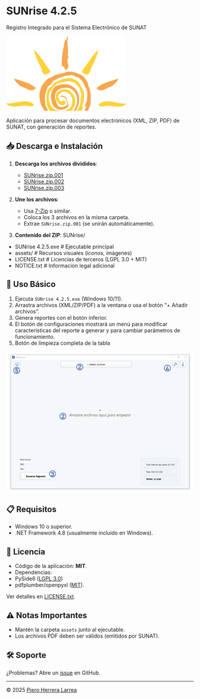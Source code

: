 # SUNrise 4.2.5
Registro Integrado para el Sistema Electrónico de SUNAT

![Logo SUNrise](https://github.com/hL-piero/SUNrise-Release/blob/main/sunrise.png)

Aplicación para procesar documentos electrónicos (XML, ZIP, PDF) de SUNAT, con generación de reportes.

## 📥 Descarga e Instalación

1. **Descarga los archivos divididos**:
   - [SUNrise.zip.001](https://github.com/hL-piero/SUNrise-Release/blob/main/SUNrise.zip.001)
   - [SUNrise.zip.002](https://github.com/hL-piero/SUNrise-Release/blob/main/SUNrise.zip.002)
   - [SUNrise.zip.003](https://github.com/hL-piero/SUNrise-Release/blob/main/SUNrise.zip.003)

2. **Une los archivos**:
   - Usa [7-Zip](https://www.7-zip.org/) o similar.
   - Coloca los 3 archivos en la misma carpeta.
   - Extrae `SUNrise.zip.001` (se unirán automáticamente).

3. **Contenido del ZIP**:
SUNrise/
- SUNrise 4.2.5.exe # Ejecutable principal
- assets/ # Recursos visuales (íconos, imágenes)
- LICENSE.txt # Licencias de terceros (LGPL 3.0 + MIT)
- NOTICE.txt # Información legal adicional

## 🚀 Uso Básico
1. Ejecuta `SUNrise 4.2.5.exe` (Windows 10/11).
2. Arrastra archivos (XML/ZIP/PDF) a la ventana o usa el botón "+ Añadir archivos".
3. Genera reportes con el botón inferior.
4. El botón de configuraciones mostrará un menú para modificar características del reporte a generar y para cambiar parámetros de funcionamiento.
5. Botón de limpieza completa de la tabla

![Captura de pantalla](https://github.com/hL-piero/SUNrise-Release/blob/main/screenshot.png)

## 📋 Requisitos
- Windows 10 o superior.
- .NET Framework 4.8 (usualmente incluido en Windows).

## 📜 Licencia
- Código de la aplicación: **MIT**.
- Dependencias:
- PySide6 ([LGPL 3.0](https://www.gnu.org/licenses/lgpl-3.0.html))
- pdfplumber/openpyxl ([MIT](https://opensource.org/licenses/MIT)).

Ver detalles en [LICENSE.txt](LICENSE.txt).

## ⚠️ Notas Importantes
- Mantén la carpeta `assets` junto al ejecutable.
- Los archivos PDF deben ser válidos (emitidos por SUNAT).

## 🛠 Soporte
¿Problemas? Abre un [issue](https://github.com/hL-piero/SUNrise/issues) en GitHub.

---
© 2025 [Piero Herrera Larrea](https://github.com/hL-piero/)
